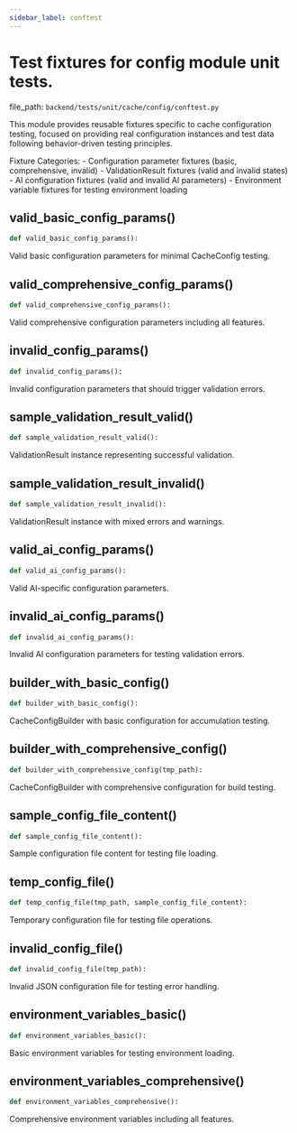 ```yaml
---
sidebar_label: conftest
---
```


# Test fixtures for config module unit tests.

  file_path: `backend/tests/unit/cache/config/conftest.py`

This module provides reusable fixtures specific to cache configuration testing,
focused on providing real configuration instances and test data following
behavior-driven testing principles.

Fixture Categories:
    - Configuration parameter fixtures (basic, comprehensive, invalid)
    - ValidationResult fixtures (valid and invalid states)
    - AI configuration fixtures (valid and invalid AI parameters)
    - Environment variable fixtures for testing environment loading

## valid_basic_config_params()

```python
def valid_basic_config_params():
```

Valid basic configuration parameters for minimal CacheConfig testing.

## valid_comprehensive_config_params()

```python
def valid_comprehensive_config_params():
```

Valid comprehensive configuration parameters including all features.

## invalid_config_params()

```python
def invalid_config_params():
```

Invalid configuration parameters that should trigger validation errors.

## sample_validation_result_valid()

```python
def sample_validation_result_valid():
```

ValidationResult instance representing successful validation.

## sample_validation_result_invalid()

```python
def sample_validation_result_invalid():
```

ValidationResult instance with mixed errors and warnings.

## valid_ai_config_params()

```python
def valid_ai_config_params():
```

Valid AI-specific configuration parameters.

## invalid_ai_config_params()

```python
def invalid_ai_config_params():
```

Invalid AI configuration parameters for testing validation errors.

## builder_with_basic_config()

```python
def builder_with_basic_config():
```

CacheConfigBuilder with basic configuration for accumulation testing.

## builder_with_comprehensive_config()

```python
def builder_with_comprehensive_config(tmp_path):
```

CacheConfigBuilder with comprehensive configuration for build testing.

## sample_config_file_content()

```python
def sample_config_file_content():
```

Sample configuration file content for testing file loading.

## temp_config_file()

```python
def temp_config_file(tmp_path, sample_config_file_content):
```

Temporary configuration file for testing file operations.

## invalid_config_file()

```python
def invalid_config_file(tmp_path):
```

Invalid JSON configuration file for testing error handling.

## environment_variables_basic()

```python
def environment_variables_basic():
```

Basic environment variables for testing environment loading.

## environment_variables_comprehensive()

```python
def environment_variables_comprehensive():
```

Comprehensive environment variables including all features.
